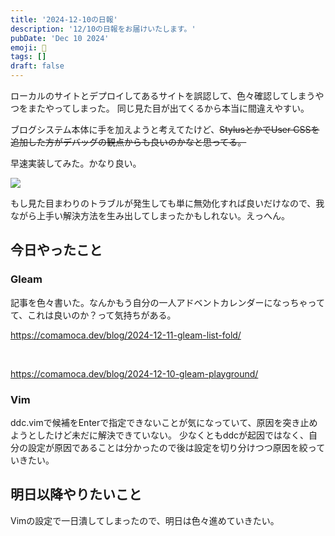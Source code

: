 ```yaml
---
title: '2024-12-10の日報'
description: '12/10の日報をお届けいたします。'
pubDate: 'Dec 10 2024'
emoji: 🦊
tags: []
draft: false
---
```


ローカルのサイトとデプロイしてあるサイトを誤認して、色々確認してしまうやつをまたやってしまった。
同じ見た目が出てくるから本当に間違えやすい。

ブログシステム本体に手を加えようと考えてたけど、~~StylusとかでUser
CSSを追加した方がデバッグの観点からも良いのかなと思ってる。~~

早速実装してみた。かなり良い。

![](/images/2024-12-10-debug-label.png)

もし見た目まわりのトラブルが発生しても単に無効化すれば良いだけなので、我ながら上手い解決方法を生み出してしまったかもしれない。えっへん。

## 今日やったこと

### Gleam

記事を色々書いた。なんかもう自分の一人アドベントカレンダーになっちゃってて、これは良いのか？って気持ちがある。

https://comamoca.dev/blog/2024-12-11-gleam-list-fold/

<br>

https://comamoca.dev/blog/2024-12-10-gleam-playground/

### Vim

ddc.vimで候補をEnterで指定できないことが気になっていて、原因を突き止めようとしたけど未だに解決できていない。
少なくともddcが起因ではなく、自分の設定が原因であることは分かったので後は設定を切り分けつつ原因を絞っていきたい。

## 明日以降やりたいこと

Vimの設定で一日潰してしまったので、明日は色々進めていきたい。
